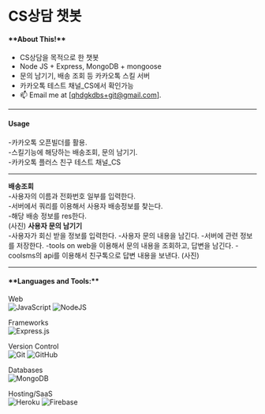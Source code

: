 
<h1> CS상담 챗봇</h1>

<h4>**About This!**</h4>

- CS상담을 목적으로 한 챗봇
- Node JS + Express, MongoDB + mongoose 
- 문의 남기기, 배송 조회 등 카카오톡 스킬 서버
- 카카오톡 테스트 채널_CS에서 확인가능
- 📫 Email me at [qhdgkdbs+git@gmail.com].<br />
<hr />

<h4>Usage</h4>
-카카오톡 오픈빌더를 활용.<br />
-스킬기능에 해당하는 배송조회, 문의 남기기.<br />
-카카오톡 플러스 친구 테스트 채널_CS<br />
<hr />

**배송조회**<br />
-사용자의 이름과 전화번호 일부를 입력한다.<br />
-서버에서 쿼리를 이용해서 사용자 배송정보를 찾는다.<br />
-해당 배송 정보를 res한다.<br />
(사진)
**사용자 문의 남기기**<br />
-사용자가 회신 받을 정보를 입력한다.
-사용자 문의 내용을 남긴다.
-서버에 관련 정보를 저장한다.
-tools on web을 이용해서 문의 내용을 조회하고, 답변을 남긴다.
-coolsms의 api를 이용해서 친구톡으로 답변 내용을 보낸다.
(사진)
<hr />
<h4>**Languages and Tools:**  </h4>

Web <br />
<img alt="JavaScript" src="https://img.shields.io/badge/javascript%20-%23323330.svg?&style=for-the-badge&logo=javascript&logoColor=%23F7DF1E"/>
<img alt="NodeJS" src="https://img.shields.io/badge/node.js%20-%2343853D.svg?&style=for-the-badge&logo=node.js&logoColor=white"/>

Frameworks<br />
<img alt="Express.js" src="https://img.shields.io/badge/express.js%20-%23404d59.svg?&style=for-the-badge"/> 

Version Control<br />
<img alt="Git" src="https://img.shields.io/badge/git%20-%23F05033.svg?&style=for-the-badge&logo=git&logoColor=white"/> 
<img alt="GitHub" src="https://img.shields.io/badge/github%20-%23121011.svg?&style=for-the-badge&logo=github&logoColor=white"/>  <br/>

Databases <br />
<img alt="MongoDB" src ="https://img.shields.io/badge/MongoDB-%234ea94b.svg?&style=for-the-badge&logo=mongodb&logoColor=white"/>

Hosting/SaaS <br />
<img alt="Heroku" src="https://img.shields.io/badge/heroku%20-%23430098.svg?&style=for-the-badge&logo=heroku&logoColor=white"/> 
<img alt="Firebase" src="https://img.shields.io/badge/firebase%20-%23039BE5.svg?&style=for-the-badge&logo=firebase"/>  <br/>
